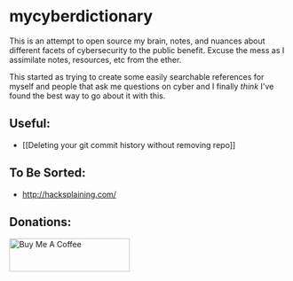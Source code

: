 # mycyberdictionary

This is an attempt to open source my brain, notes, and nuances about different facets of cybersecurity to the public benefit.
Excuse the mess as I assimilate notes, resources, etc from the ether.

This started as trying to create some easily searchable references for myself and people that ask me questions on cyber and I finally *think* I've found the best way to go about it with this.

## Useful:
- [[Deleting your git commit history without removing repo]]


## To Be Sorted:
- http://hacksplaining.com/

## Donations:
<a href="https://www.buymeacoffee.com/ethantroy" target="_blank"><img src="https://cdn.buymeacoffee.com/buttons/v2/default-yellow.png" alt="Buy Me A Coffee" style="height: 60px !important;width: 217px !important;" ></a>
